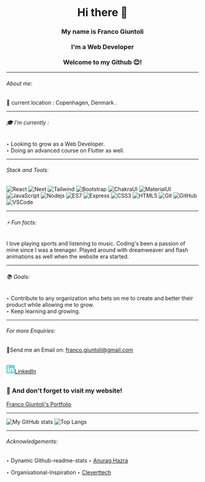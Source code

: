 <h1 align="center">Hi there 👋</h1>





 <h3 align="center"> My name is Franco Giuntoli<br><br> I'm a Web Developer<br><br>Welcome to my Github 😊!</h3>
 <hr> 
 
 
 ###### About me: 
 
📍 current location : Copenhagen, Denmark . 

 
 <hr> 
 
###### 🎓 I’m currently : 

‣ Looking to grow as a Web Developer.<br>
‣ Doing an advanced course on Flutter as well. 
 <hr>

###### Stack and Tools:

![React](https://img.shields.io/badge/-React-informational?style=flat-square&logo=react)
![Next](https://img.shields.io/badge/-Next-black?style=flat-square&logo=nextdotjs)
![Tailwind](https://img.shields.io/badge/-TailwindCSS-9cf?style=flat-square&logo=tailwindcss)
![Bootstrap](https://img.shields.io/badge/-Bootstrap-pink?style=flat-square&logo=bootstrap)
![ChakraUI](https://img.shields.io/badge/-ChakraUI-lightblue?style=flat-square&logo=chakraui)
![MaterialUI](https://img.shields.io/badge/-MaterialUI-white?style=flat-square&logo=mui)
![JavaScript](https://img.shields.io/badge/-JavaScript-yellow?style=flat-square&logo=javascript)
![Nodejs](https://img.shields.io/badge/-NodeJS-green?style=flat-square&logo=Node.js)
![ES7](https://img.shields.io/badge/-ES7-orange?style=flat-square)
![Express](https://img.shields.io/badge/-Express-purple?style=flat-square&logo=express)
![CSS3](https://img.shields.io/badge/-CSS3-1572B6?style=flat-square&logo=css3)
![HTML5](https://img.shields.io/badge/-HTML5-E34F26?style=flat-square&logo=html5&logoColor=white)
![Git](https://img.shields.io/badge/-Git-black?style=flat-square&logo=git)
![GitHub](https://img.shields.io/badge/-GitHub-181717?style=flat-square&logo=github)
![VSCode](https://img.shields.io/badge/-VS_Code-007ACC?style=flat-square&logo=visual-studio-code)

<hr>

###### ⚡ Fun facts: 

I love playing sports and listening to music. Coding's been a passion of mine since I was a teenager. Played around with dreamweaver and flash animations as well when the website era started.
 <hr>

###### 📚 Goals:

 ‣ Contribute to any organization who bets on me to create and better their product while allowing me to grow.<br>
 ‣ Keep learning and growing.
 <hr>

###### For more Enquiries: 

<p>📩Send me an Email on: <a href="mailto: franco.giuntoli@gmail.com">franco.giuntoli@gmail.com</a></p>
<br>
<a href="https://www.linkedin.com/in/francogiuntoli/"><img width='22px' src="https://github.com/francogiuntoli/francogiuntoli/blob/main/linkedin.svg"/>LinkedIn </a>

###### <h3>🤝 And don't forget to visit my website!</h3>
<a href="http://www.francogiuntoli.com" target="_blank">Franco Giuntoli's Portfolio</a>
<hr>

![My GitHub stats](https://github-readme-stats.vercel.app/api?username=francogiuntoli&hide=prs&show_icons=true&theme=dracula)
![Top Langs](https://github-readme-stats.vercel.app/api/top-langs/?username=francogiuntoli&layout=compact&theme=dracula)
<hr> 

###### Acknowledgements:

 ‣ Dynamic Github-readme-stats ‣ <a href="https://github.com/anuraghazra/github-readme-stats">Anurag Hazra</a>

 ‣ Organisational-Inspiration ‣ <a href="https://github.com/Cleverttech">Cleverttech</a>
